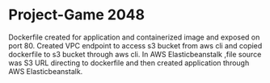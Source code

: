 # Project-Game 2048
Dockerfile created for application  and containerized  image and exposed on port 80.  Created VPC endpoint to access s3 bucket from aws cli and copied dockerfile to s3 bucket through aws cli. In AWS Elasticbeanstalk ,file source was S3 URL directing to dockerfile and then created application through AWS Elasticbeanstalk.
